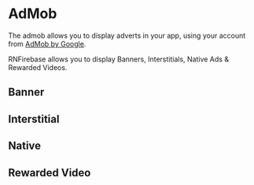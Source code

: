 # AdMob

The admob allows you to display adverts in your app, using your account from [AdMob by Google](https://www.google.co.uk/admob/).

RNFirebase allows you to display Banners, Interstitials, Native Ads & Rewarded Videos.

## Banner

## Interstitial

## Native

## Rewarded Video
